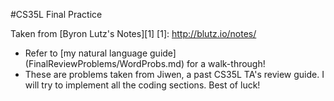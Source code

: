 #CS35L Final Practice

Taken from [Byron Lutz's Notes][1]
[1]: http://blutz.io/notes/

- Refer to [my natural language guide] (FinalReviewProblems/WordProbs.md) for a walk-through! 
- These are problems taken from Jiwen, a past CS35L TA's review guide. I will try to implement all the coding sections. Best of luck! 
